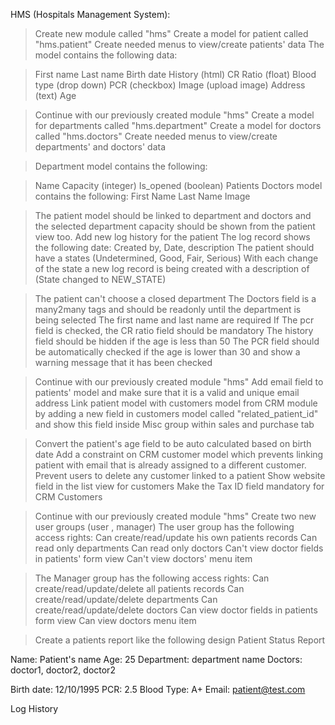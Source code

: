 HMS (Hospitals Management System):

> Create new module called "hms"
> Create a model for patient called "hms.patient"
> Create needed menus to view/create patients' data
> The model contains the following data:

> First name
> Last name
> Birth date
> History (html)
> CR Ratio (float)
> Blood type (drop down)
> PCR (checkbox)
> Image (upload image)
> Address (text)
> Age

> Continue with our previously created module "hms"
> Create a model for departments called "hms.department"
> Create a model for doctors called "hms.doctors"
> Create needed menus to view/create departments' and doctors' data

> Department model contains the following:

> Name
> Capacity (integer)
> Is_opened (boolean)
> Patients
> Doctors model contains the following:
> First Name
> Last Name
> Image

> The patient model should be linked to department and doctors and the selected department capacity should be shown from the patient view too.
> Add new log history for the patient
> The log record shows the following date:
> Created by, Date, description
> The patient should have a states (Undetermined, Good, Fair, Serious)
> With each change of the state a new log record is being created with a description of (State changed to NEW_STATE)

> The patient can't choose a closed department
> The Doctors field is a many2many tags and should be
> readonly until the department is being selected
> The first name and last name are required
> If The pcr field is checked, the CR ratio field should be mandatory
> The history field should be hidden if the age is less than 50
> The PCR field should be automatically checked if the age is lower than 30 and show a warning message that it has been checked

> Continue with our previously created module "hms"
> Add email field to patients' model and make sure that it is a valid and unique email address
> Link patient model with customers model from CRM module by adding a new field in customers model called "related_patient_id" and show this field inside Misc group within sales and purchase tab

> Convert the patient's age field to be auto calculated based on birth date
> Add a constraint on CRM customer model which prevents linking patient with email that is already assigned to a different customer.
> Prevent users to delete any customer linked to a patient
> Show website field in the list view for customers
> Make the Tax ID field mandatory for CRM Customers

> Continue with our previously created module "hms"
> Create two new user groups (user , manager)
> The user group has the following access rights:
> Can create/read/update his own patients records
> Can read only departments
> Can read only doctors
> Can't view doctor fields in patients' form view
> Can't view doctors' menu item

> The Manager group has the following access rights:
> Can create/read/update/delete all patients records
> Can create/read/update/delete departments
> Can create/read/update/delete doctors
> Can view doctor fields in patients form view
> Can view doctors menu item

> Create a patients report like the following design Patient Status Report

Name: Patient's name
Age: 25
Department: department name
Doctors: doctor1, doctor2, doctor2

Birth date: 12/10/1995
PCR: 2.5
Blood Type: A+
Email: patient@test.com

Log History
